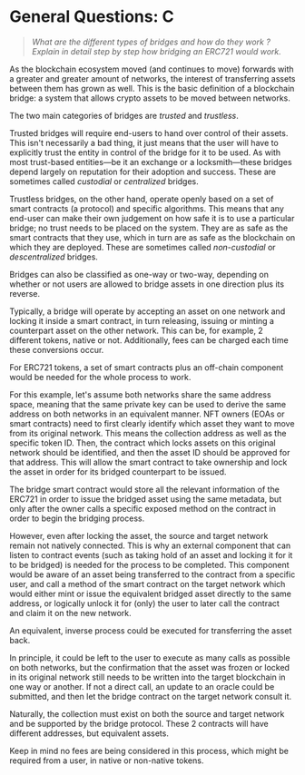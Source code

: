# General Questions: C

> _What are the different types of bridges and how do they work ? Explain in detail step by step how bridging an ERC721 would work._

As the blockchain ecosystem moved (and continues to move) forwards with a greater and greater amount of networks, the interest of transferring assets between them has grown as well. This is the basic definition of a blockchain bridge: a system that allows crypto assets to be moved between networks.

The two main categories of bridges are _trusted_ and _trustless_.

Trusted bridges will require end-users to hand over control of their assets. This isn't necessarily a bad thing, it just means that the user will have to explicitly trust the entity in control of the bridge for it to be used. As with most trust-based entities—be it an exchange or a locksmith—these bridges depend largely on reputation for their adoption and success. These are sometimes called _custodial_ or _centralized_ bridges.

Trustless bridges, on the other hand, operate openly based on a set of smart contracts (a protocol) and specific algorithms. This means that any end-user can make their own judgement on how safe it is to use a particular bridge; no trust needs to be placed on the system. They are as safe as the smart contracts that they use, which in turn are as safe as the blockchain on which they are deployed. These are sometimes called _non-custodial_ or _descentralized_ bridges.

Bridges can also be classified as one-way or two-way, depending on whether or not users are allowed to bridge assets in one direction plus its reverse.

Typically, a bridge will operate by accepting an asset on one network and locking it inside a smart contract, in turn releasing, issuing or minting a counterpart asset on the other network. This can be, for example, 2 different tokens, native or not. Additionally, fees can be charged each time these conversions occur.

For ERC721 tokens, a set of smart contracts plus an off-chain component would be needed for the whole process to work.

For this example, let's assume both networks share the same address space, meaning that the same private key can be used to derive the same address on both networks in an equivalent manner. NFT owners (EOAs or smart contracts) need to first clearly identify which asset they want to move from its original network. This means the collection address as well as the specific token ID. Then, the contract which locks assets on this original network should be identified, and then the asset ID should be approved for that address. This will allow the smart contract to take ownership and lock the asset in order for its bridged counterpart to be issued.

The bridge smart contract would store all the relevant information of the ERC721 in order to issue the bridged asset using the same metadata, but only after the owner calls a specific exposed method on the contract in order to begin the bridging process.

However, even after locking the asset, the source and target network remain not natively connected. This is why an external component that can listen to contract events (such as taking hold of an asset and locking it for it to be bridged) is needed for the process to be completed. This component would be aware of an asset being transferred to the contract from a specific user, and call a method of the smart contract on the target network which would either mint or issue the equivalent bridged asset directly to the same address, or logically unlock it for (only) the user to later call the contract and claim it on the new network.

An equivalent, inverse process could be executed for transferring the asset back.

In principle, it could be left to the user to execute as many calls as possible on both networks, but the confirmation that the asset was frozen or locked in its original network still needs to be written into the target blockchain in one way or another. If not a direct call, an update to an oracle could be submitted, and then let the bridge contract on the target network consult it.

Naturally, the collection must exist on both the source and target network and be supported by the bridge protocol. These 2 contracts will have different addresses, but equivalent assets.

Keep in mind no fees are being considered in this process, which might be required from a user, in native or non-native tokens.
